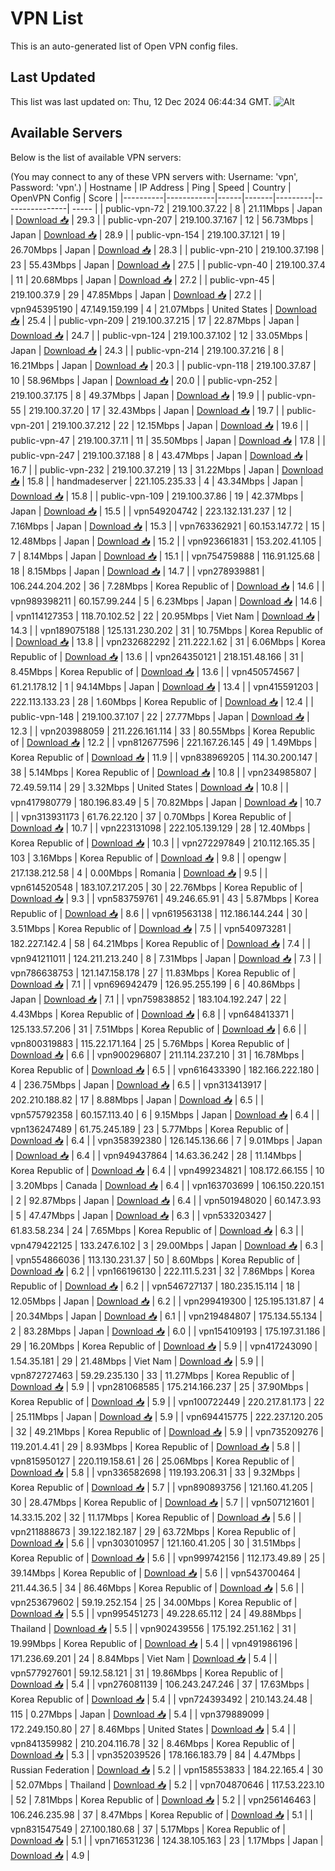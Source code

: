 # VPN List

This is an auto-generated list of Open VPN config files.

## Last Updated

This list was last updated on: Thu, 12 Dec 2024 06:44:34 GMT.
![Alt](https://repobeats.axiom.co/api/embed/186b98318ef1479477931607c1ad7d823f12451f.svg "Repobeats analytics image")

## Available Servers

Below is the list of available VPN servers:

(You may connect to any of these VPN servers with: Username: 'vpn', Password: 'vpn'.)
| Hostname | IP Address | Ping | Speed | Country | OpenVPN Config | Score |
|----------|------------|------|-------|---------|----------------| ----- |
| public-vpn-72 | 219.100.37.22 | 8 | 21.11Mbps | Japan | [Download 📥](./configs/server_0_JP.ovpn) | 29.3 |
| public-vpn-207 | 219.100.37.167 | 12 | 56.73Mbps | Japan | [Download 📥](./configs/server_1_JP.ovpn) | 28.9 |
| public-vpn-154 | 219.100.37.121 | 19 | 26.70Mbps | Japan | [Download 📥](./configs/server_2_JP.ovpn) | 28.3 |
| public-vpn-210 | 219.100.37.198 | 23 | 55.43Mbps | Japan | [Download 📥](./configs/server_3_JP.ovpn) | 27.5 |
| public-vpn-40 | 219.100.37.4 | 11 | 20.68Mbps | Japan | [Download 📥](./configs/server_4_JP.ovpn) | 27.2 |
| public-vpn-45 | 219.100.37.9 | 29 | 47.85Mbps | Japan | [Download 📥](./configs/server_5_JP.ovpn) | 27.2 |
| vpn945395190 | 47.149.159.199 | 4 | 21.07Mbps | United States | [Download 📥](./configs/server_6_US.ovpn) | 25.4 |
| public-vpn-209 | 219.100.37.215 | 17 | 22.87Mbps | Japan | [Download 📥](./configs/server_7_JP.ovpn) | 24.7 |
| public-vpn-124 | 219.100.37.102 | 12 | 33.05Mbps | Japan | [Download 📥](./configs/server_8_JP.ovpn) | 24.3 |
| public-vpn-214 | 219.100.37.216 | 8 | 16.21Mbps | Japan | [Download 📥](./configs/server_9_JP.ovpn) | 20.3 |
| public-vpn-118 | 219.100.37.87 | 10 | 58.96Mbps | Japan | [Download 📥](./configs/server_10_JP.ovpn) | 20.0 |
| public-vpn-252 | 219.100.37.175 | 8 | 49.37Mbps | Japan | [Download 📥](./configs/server_11_JP.ovpn) | 19.9 |
| public-vpn-55 | 219.100.37.20 | 17 | 32.43Mbps | Japan | [Download 📥](./configs/server_12_JP.ovpn) | 19.7 |
| public-vpn-201 | 219.100.37.212 | 22 | 12.15Mbps | Japan | [Download 📥](./configs/server_13_JP.ovpn) | 19.6 |
| public-vpn-47 | 219.100.37.11 | 11 | 35.50Mbps | Japan | [Download 📥](./configs/server_14_JP.ovpn) | 17.8 |
| public-vpn-247 | 219.100.37.188 | 8 | 43.47Mbps | Japan | [Download 📥](./configs/server_15_JP.ovpn) | 16.7 |
| public-vpn-232 | 219.100.37.219 | 13 | 31.22Mbps | Japan | [Download 📥](./configs/server_16_JP.ovpn) | 15.8 |
| handmadeserver | 221.105.235.33 | 4 | 43.34Mbps | Japan | [Download 📥](./configs/server_17_JP.ovpn) | 15.8 |
| public-vpn-109 | 219.100.37.86 | 19 | 42.37Mbps | Japan | [Download 📥](./configs/server_18_JP.ovpn) | 15.5 |
| vpn549204742 | 223.132.131.237 | 12 | 7.16Mbps | Japan | [Download 📥](./configs/server_19_JP.ovpn) | 15.3 |
| vpn763362921 | 60.153.147.72 | 15 | 12.48Mbps | Japan | [Download 📥](./configs/server_20_JP.ovpn) | 15.2 |
| vpn923661831 | 153.202.41.105 | 7 | 8.14Mbps | Japan | [Download 📥](./configs/server_21_JP.ovpn) | 15.1 |
| vpn754759888 | 116.91.125.68 | 18 | 8.15Mbps | Japan | [Download 📥](./configs/server_22_JP.ovpn) | 14.7 |
| vpn278939881 | 106.244.204.202 | 36 | 7.28Mbps | Korea Republic of | [Download 📥](./configs/server_23_KR.ovpn) | 14.6 |
| vpn989398211 | 60.157.99.244 | 5 | 6.23Mbps | Japan | [Download 📥](./configs/server_24_JP.ovpn) | 14.6 |
| vpn114127353 | 118.70.102.52 | 22 | 20.95Mbps | Viet Nam | [Download 📥](./configs/server_25_VN.ovpn) | 14.3 |
| vpn189075188 | 125.131.230.202 | 31 | 10.75Mbps | Korea Republic of | [Download 📥](./configs/server_26_KR.ovpn) | 13.8 |
| vpn232682292 | 211.222.1.62 | 31 | 6.06Mbps | Korea Republic of | [Download 📥](./configs/server_27_KR.ovpn) | 13.6 |
| vpn264350121 | 218.151.48.166 | 31 | 8.45Mbps | Korea Republic of | [Download 📥](./configs/server_28_KR.ovpn) | 13.6 |
| vpn450574567 | 61.21.178.12 | 1 | 94.14Mbps | Japan | [Download 📥](./configs/server_29_JP.ovpn) | 13.4 |
| vpn415591203 | 222.113.133.23 | 28 | 1.60Mbps | Korea Republic of | [Download 📥](./configs/server_30_KR.ovpn) | 12.4 |
| public-vpn-148 | 219.100.37.107 | 22 | 27.77Mbps | Japan | [Download 📥](./configs/server_31_JP.ovpn) | 12.3 |
| vpn203988059 | 211.226.161.114 | 33 | 80.55Mbps | Korea Republic of | [Download 📥](./configs/server_32_KR.ovpn) | 12.2 |
| vpn812677596 | 221.167.26.145 | 49 | 1.49Mbps | Korea Republic of | [Download 📥](./configs/server_33_KR.ovpn) | 11.9 |
| vpn838969205 | 114.30.200.147 | 38 | 5.14Mbps | Korea Republic of | [Download 📥](./configs/server_34_KR.ovpn) | 10.8 |
| vpn234985807 | 72.49.59.114 | 29 | 3.32Mbps | United States | [Download 📥](./configs/server_35_US.ovpn) | 10.8 |
| vpn417980779 | 180.196.83.49 | 5 | 70.82Mbps | Japan | [Download 📥](./configs/server_36_JP.ovpn) | 10.7 |
| vpn313931173 | 61.76.22.120 | 37 | 0.70Mbps | Korea Republic of | [Download 📥](./configs/server_37_KR.ovpn) | 10.7 |
| vpn223131098 | 222.105.139.129 | 28 | 12.40Mbps | Korea Republic of | [Download 📥](./configs/server_38_KR.ovpn) | 10.3 |
| vpn272297849 | 210.112.165.35 | 103 | 3.16Mbps | Korea Republic of | [Download 📥](./configs/server_39_KR.ovpn) | 9.8 |
| opengw | 217.138.212.58 | 4 | 0.00Mbps | Romania | [Download 📥](./configs/server_40_RO.ovpn) | 9.5 |
| vpn614520548 | 183.107.217.205 | 30 | 22.76Mbps | Korea Republic of | [Download 📥](./configs/server_41_KR.ovpn) | 9.3 |
| vpn583759761 | 49.246.65.91 | 43 | 5.87Mbps | Korea Republic of | [Download 📥](./configs/server_42_KR.ovpn) | 8.6 |
| vpn619563138 | 112.186.144.244 | 30 | 3.51Mbps | Korea Republic of | [Download 📥](./configs/server_43_KR.ovpn) | 7.5 |
| vpn540973281 | 182.227.142.4 | 58 | 64.21Mbps | Korea Republic of | [Download 📥](./configs/server_44_KR.ovpn) | 7.4 |
| vpn941211011 | 124.211.213.240 | 8 | 7.31Mbps | Japan | [Download 📥](./configs/server_45_JP.ovpn) | 7.3 |
| vpn786638753 | 121.147.158.178 | 27 | 11.83Mbps | Korea Republic of | [Download 📥](./configs/server_46_KR.ovpn) | 7.1 |
| vpn696942479 | 126.95.255.199 | 6 | 40.86Mbps | Japan | [Download 📥](./configs/server_47_JP.ovpn) | 7.1 |
| vpn759838852 | 183.104.192.247 | 22 | 4.43Mbps | Korea Republic of | [Download 📥](./configs/server_48_KR.ovpn) | 6.8 |
| vpn648413371 | 125.133.57.206 | 31 | 7.51Mbps | Korea Republic of | [Download 📥](./configs/server_49_KR.ovpn) | 6.6 |
| vpn800319883 | 115.22.171.164 | 25 | 5.76Mbps | Korea Republic of | [Download 📥](./configs/server_50_KR.ovpn) | 6.6 |
| vpn900296807 | 211.114.237.210 | 31 | 16.78Mbps | Korea Republic of | [Download 📥](./configs/server_51_KR.ovpn) | 6.5 |
| vpn616433390 | 182.166.222.180 | 4 | 236.75Mbps | Japan | [Download 📥](./configs/server_52_JP.ovpn) | 6.5 |
| vpn313413917 | 202.210.188.82 | 17 | 8.88Mbps | Japan | [Download 📥](./configs/server_53_JP.ovpn) | 6.5 |
| vpn575792358 | 60.157.113.40 | 6 | 9.15Mbps | Japan | [Download 📥](./configs/server_54_JP.ovpn) | 6.4 |
| vpn136247489 | 61.75.245.189 | 23 | 5.77Mbps | Korea Republic of | [Download 📥](./configs/server_55_KR.ovpn) | 6.4 |
| vpn358392380 | 126.145.136.66 | 7 | 9.01Mbps | Japan | [Download 📥](./configs/server_56_JP.ovpn) | 6.4 |
| vpn949437864 | 14.63.36.242 | 28 | 11.14Mbps | Korea Republic of | [Download 📥](./configs/server_57_KR.ovpn) | 6.4 |
| vpn499234821 | 108.172.66.155 | 10 | 3.20Mbps | Canada | [Download 📥](./configs/server_58_CA.ovpn) | 6.4 |
| vpn163703699 | 106.150.220.151 | 2 | 92.87Mbps | Japan | [Download 📥](./configs/server_59_JP.ovpn) | 6.4 |
| vpn501948020 | 60.147.3.93 | 5 | 47.47Mbps | Japan | [Download 📥](./configs/server_60_JP.ovpn) | 6.3 |
| vpn533203427 | 61.83.58.234 | 24 | 7.65Mbps | Korea Republic of | [Download 📥](./configs/server_61_KR.ovpn) | 6.3 |
| vpn479422125 | 133.247.6.102 | 3 | 29.00Mbps | Japan | [Download 📥](./configs/server_62_JP.ovpn) | 6.3 |
| vpn554866036 | 113.130.231.37 | 50 | 8.60Mbps | Korea Republic of | [Download 📥](./configs/server_63_KR.ovpn) | 6.2 |
| vpn166196130 | 222.111.5.231 | 32 | 7.86Mbps | Korea Republic of | [Download 📥](./configs/server_64_KR.ovpn) | 6.2 |
| vpn546727137 | 180.235.15.114 | 18 | 12.05Mbps | Japan | [Download 📥](./configs/server_65_JP.ovpn) | 6.2 |
| vpn299419300 | 125.195.131.87 | 4 | 20.34Mbps | Japan | [Download 📥](./configs/server_66_JP.ovpn) | 6.1 |
| vpn219484807 | 175.134.55.134 | 2 | 83.28Mbps | Japan | [Download 📥](./configs/server_67_JP.ovpn) | 6.0 |
| vpn154109193 | 175.197.31.186 | 29 | 16.20Mbps | Korea Republic of | [Download 📥](./configs/server_68_KR.ovpn) | 5.9 |
| vpn417243090 | 1.54.35.181 | 29 | 21.48Mbps | Viet Nam | [Download 📥](./configs/server_69_VN.ovpn) | 5.9 |
| vpn872727463 | 59.29.235.130 | 33 | 11.27Mbps | Korea Republic of | [Download 📥](./configs/server_70_KR.ovpn) | 5.9 |
| vpn281068585 | 175.214.166.237 | 25 | 37.90Mbps | Korea Republic of | [Download 📥](./configs/server_71_KR.ovpn) | 5.9 |
| vpn100722449 | 220.217.81.173 | 22 | 25.11Mbps | Japan | [Download 📥](./configs/server_72_JP.ovpn) | 5.9 |
| vpn694415775 | 222.237.120.205 | 32 | 49.21Mbps | Korea Republic of | [Download 📥](./configs/server_73_KR.ovpn) | 5.9 |
| vpn735209276 | 119.201.4.41 | 29 | 8.93Mbps | Korea Republic of | [Download 📥](./configs/server_74_KR.ovpn) | 5.8 |
| vpn815950127 | 220.119.158.61 | 26 | 25.06Mbps | Korea Republic of | [Download 📥](./configs/server_75_KR.ovpn) | 5.8 |
| vpn336582698 | 119.193.206.31 | 33 | 9.32Mbps | Korea Republic of | [Download 📥](./configs/server_76_KR.ovpn) | 5.7 |
| vpn890893756 | 121.160.41.205 | 30 | 28.47Mbps | Korea Republic of | [Download 📥](./configs/server_77_KR.ovpn) | 5.7 |
| vpn507121601 | 14.33.15.202 | 32 | 11.17Mbps | Korea Republic of | [Download 📥](./configs/server_78_KR.ovpn) | 5.6 |
| vpn211888673 | 39.122.182.187 | 29 | 63.72Mbps | Korea Republic of | [Download 📥](./configs/server_79_KR.ovpn) | 5.6 |
| vpn303010957 | 121.160.41.205 | 30 | 31.51Mbps | Korea Republic of | [Download 📥](./configs/server_80_KR.ovpn) | 5.6 |
| vpn999742156 | 112.173.49.89 | 25 | 39.14Mbps | Korea Republic of | [Download 📥](./configs/server_81_KR.ovpn) | 5.6 |
| vpn543700464 | 211.44.36.5 | 34 | 86.46Mbps | Korea Republic of | [Download 📥](./configs/server_82_KR.ovpn) | 5.6 |
| vpn253679602 | 59.19.252.154 | 25 | 34.00Mbps | Korea Republic of | [Download 📥](./configs/server_83_KR.ovpn) | 5.5 |
| vpn995451273 | 49.228.65.112 | 24 | 49.88Mbps | Thailand | [Download 📥](./configs/server_84_TH.ovpn) | 5.5 |
| vpn902439556 | 175.192.251.162 | 31 | 19.99Mbps | Korea Republic of | [Download 📥](./configs/server_85_KR.ovpn) | 5.4 |
| vpn491986196 | 171.236.69.201 | 24 | 8.84Mbps | Viet Nam | [Download 📥](./configs/server_86_VN.ovpn) | 5.4 |
| vpn577927601 | 59.12.58.121 | 31 | 19.86Mbps | Korea Republic of | [Download 📥](./configs/server_87_KR.ovpn) | 5.4 |
| vpn276081139 | 106.243.247.246 | 37 | 17.63Mbps | Korea Republic of | [Download 📥](./configs/server_88_KR.ovpn) | 5.4 |
| vpn724393492 | 210.143.24.48 | 115 | 0.27Mbps | Japan | [Download 📥](./configs/server_89_JP.ovpn) | 5.4 |
| vpn379889099 | 172.249.150.80 | 27 | 8.46Mbps | United States | [Download 📥](./configs/server_90_US.ovpn) | 5.4 |
| vpn841359982 | 210.204.116.78 | 32 | 8.46Mbps | Korea Republic of | [Download 📥](./configs/server_91_KR.ovpn) | 5.3 |
| vpn352039526 | 178.166.183.79 | 84 | 4.47Mbps | Russian Federation | [Download 📥](./configs/server_92_RU.ovpn) | 5.2 |
| vpn158553833 | 184.22.165.4 | 30 | 52.07Mbps | Thailand | [Download 📥](./configs/server_93_TH.ovpn) | 5.2 |
| vpn704870646 | 117.53.223.10 | 52 | 7.81Mbps | Korea Republic of | [Download 📥](./configs/server_94_KR.ovpn) | 5.2 |
| vpn256146463 | 106.246.235.98 | 37 | 8.47Mbps | Korea Republic of | [Download 📥](./configs/server_95_KR.ovpn) | 5.1 |
| vpn831547549 | 27.100.180.68 | 37 | 5.17Mbps | Korea Republic of | [Download 📥](./configs/server_96_KR.ovpn) | 5.1 |
| vpn716531236 | 124.38.105.163 | 23 | 1.17Mbps | Japan | [Download 📥](./configs/server_97_JP.ovpn) | 4.9 |
